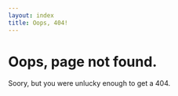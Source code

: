 ```yaml
---
layout: index
title: Oops, 404!
---
```


# Oops, page not found.

Soory, but you were unlucky enough to get a 404.
